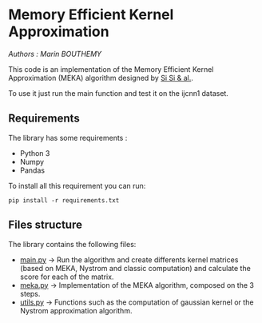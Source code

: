# Memory Efficient Kernel Approximation
*Authors : Marin BOUTHEMY*


This code is an implementation of the Memory Efficient Kernel Approximation (MEKA) algorithm designed by [Si Si & al.](http://www.jmlr.org/papers/volume18/15-025/15-025.pdf).

To use it just run the main function and test it on the ijcnn1 dataset.

## Requirements
The library has some requirements :
 - Python 3
 - Numpy
 - Pandas

To install all this requirement you can run:

```
pip install -r requirements.txt
```

## Files structure
The library contains the following files:

 - [main.py](https://github.com/Marin35/memory-efficient-kernel-approximation/blob/master/src/main.py) -> Run the algorithm and create differents kernel matrices (based on MEKA, Nystrom and classic computation) and calculate the score for each of the matrix.
 - [meka.py](https://github.com/Marin35/memory-efficient-kernel-approximation/blob/master/src/meka.py) -> Implementation of the MEKA algorithm, composed on the 3 steps.
 - [utils.py](https://github.com/Marin35/memory-efficient-kernel-approximation/blob/master/src/utils.py) -> Functions such as the computation of gaussian kernel or the Nystrom approximation algorithm.

